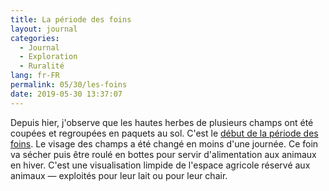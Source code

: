 ```yaml
---
title: La période des foins
layout: journal
categories:
  - Journal
  - Exploration
  - Ruralité
lang: fr-FR
permalink: 05/30/les-foins
date: 2019-05-30 13:37:07
---
```


Depuis hier, j'observe que les hautes herbes de plusieurs champs ont été coupées et regroupées en paquets au sol. C'est le [début de la période des foins](https://www.calendrier-lunaire.fr/dossiers/foins/). Le visage des champs a été changé en moins d'une journée. Ce foin va sécher puis être roulé en bottes pour servir d'alimentation aux animaux en hiver. C'est une visualisation limpide de l'espace agricole réservé aux animaux — exploités pour leur lait ou pour leur chair.